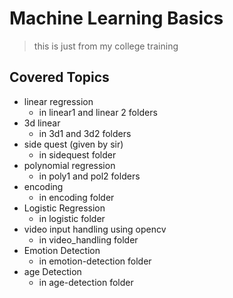 # Machine Learning Basics

> this is just from my college training

## Covered Topics

- linear regression
  - in linear1 and linear 2 folders
- 3d linear
  - in 3d1 and 3d2 folders
- side quest (given by sir)
  - in sidequest folder
- polynomial regression
  - in poly1 and pol2 folders
- encoding
  - in encoding folder
- Logistic Regression
  - in logistic folder
- video input handling using opencv
  - in video_handling folder
- Emotion Detection
  - in emotion-detection folder
- age Detection
  - in age-detection folder
